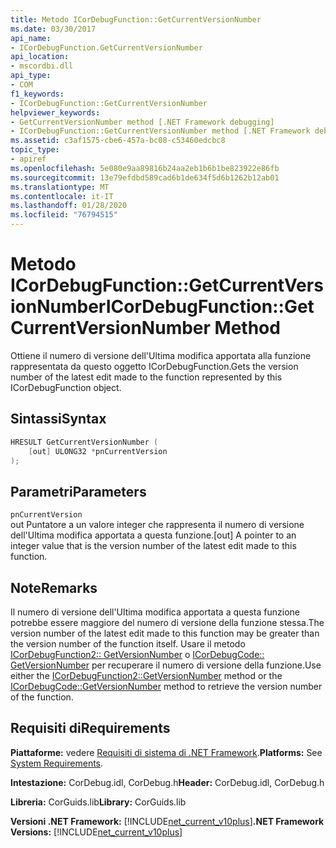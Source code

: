 ```yaml
---
title: Metodo ICorDebugFunction::GetCurrentVersionNumber
ms.date: 03/30/2017
api_name:
- ICorDebugFunction.GetCurrentVersionNumber
api_location:
- mscordbi.dll
api_type:
- COM
f1_keywords:
- ICorDebugFunction::GetCurrentVersionNumber
helpviewer_keywords:
- GetCurrentVersionNumber method [.NET Framework debugging]
- ICorDebugFunction::GetCurrentVersionNumber method [.NET Framework debugging]
ms.assetid: c3af1575-cbe6-457a-bc08-c53460edcbc8
topic_type:
- apiref
ms.openlocfilehash: 5e080e9aa89816b24aa2eb1b6b1be823922e86fb
ms.sourcegitcommit: 13e79efdbd589cad6b1de634f5d6b1262b12ab01
ms.translationtype: MT
ms.contentlocale: it-IT
ms.lasthandoff: 01/28/2020
ms.locfileid: "76794515"
---
```

# <a name="icordebugfunctiongetcurrentversionnumber-method"></a><span data-ttu-id="64c84-102">Metodo ICorDebugFunction::GetCurrentVersionNumber</span><span class="sxs-lookup"><span data-stu-id="64c84-102">ICorDebugFunction::GetCurrentVersionNumber Method</span></span>
<span data-ttu-id="64c84-103">Ottiene il numero di versione dell'Ultima modifica apportata alla funzione rappresentata da questo oggetto ICorDebugFunction.</span><span class="sxs-lookup"><span data-stu-id="64c84-103">Gets the version number of the latest edit made to the function represented by this ICorDebugFunction object.</span></span>  
  
## <a name="syntax"></a><span data-ttu-id="64c84-104">Sintassi</span><span class="sxs-lookup"><span data-stu-id="64c84-104">Syntax</span></span>  
  
```cpp  
HRESULT GetCurrentVersionNumber (  
    [out] ULONG32 *pnCurrentVersion  
);  
```  
  
## <a name="parameters"></a><span data-ttu-id="64c84-105">Parametri</span><span class="sxs-lookup"><span data-stu-id="64c84-105">Parameters</span></span>  
 `pnCurrentVersion`  
 <span data-ttu-id="64c84-106">out Puntatore a un valore integer che rappresenta il numero di versione dell'Ultima modifica apportata a questa funzione.</span><span class="sxs-lookup"><span data-stu-id="64c84-106">[out] A pointer to an integer value that is the version number of the latest edit made to this function.</span></span>  
  
## <a name="remarks"></a><span data-ttu-id="64c84-107">Note</span><span class="sxs-lookup"><span data-stu-id="64c84-107">Remarks</span></span>  
 <span data-ttu-id="64c84-108">Il numero di versione dell'Ultima modifica apportata a questa funzione potrebbe essere maggiore del numero di versione della funzione stessa.</span><span class="sxs-lookup"><span data-stu-id="64c84-108">The version number of the latest edit made to this function may be greater than the version number of the function itself.</span></span> <span data-ttu-id="64c84-109">Usare il metodo [ICorDebugFunction2:: GetVersionNumber](icordebugfunction2-getversionnumber-method.md) o [ICorDebugCode:: GetVersionNumber](icordebugcode-getversionnumber-method.md) per recuperare il numero di versione della funzione.</span><span class="sxs-lookup"><span data-stu-id="64c84-109">Use either the [ICorDebugFunction2::GetVersionNumber](icordebugfunction2-getversionnumber-method.md) method or the [ICorDebugCode::GetVersionNumber](icordebugcode-getversionnumber-method.md) method to retrieve the version number of the function.</span></span>  
  
## <a name="requirements"></a><span data-ttu-id="64c84-110">Requisiti di</span><span class="sxs-lookup"><span data-stu-id="64c84-110">Requirements</span></span>  
 <span data-ttu-id="64c84-111">**Piattaforme:** vedere [Requisiti di sistema di .NET Framework](../../../../docs/framework/get-started/system-requirements.md).</span><span class="sxs-lookup"><span data-stu-id="64c84-111">**Platforms:** See [System Requirements](../../../../docs/framework/get-started/system-requirements.md).</span></span>  
  
 <span data-ttu-id="64c84-112">**Intestazione:** CorDebug.idl, CorDebug.h</span><span class="sxs-lookup"><span data-stu-id="64c84-112">**Header:** CorDebug.idl, CorDebug.h</span></span>  
  
 <span data-ttu-id="64c84-113">**Libreria:** CorGuids.lib</span><span class="sxs-lookup"><span data-stu-id="64c84-113">**Library:** CorGuids.lib</span></span>  
  
 <span data-ttu-id="64c84-114">**Versioni .NET Framework:** [!INCLUDE[net_current_v10plus](../../../../includes/net-current-v10plus-md.md)]</span><span class="sxs-lookup"><span data-stu-id="64c84-114">**.NET Framework Versions:** [!INCLUDE[net_current_v10plus](../../../../includes/net-current-v10plus-md.md)]</span></span>
